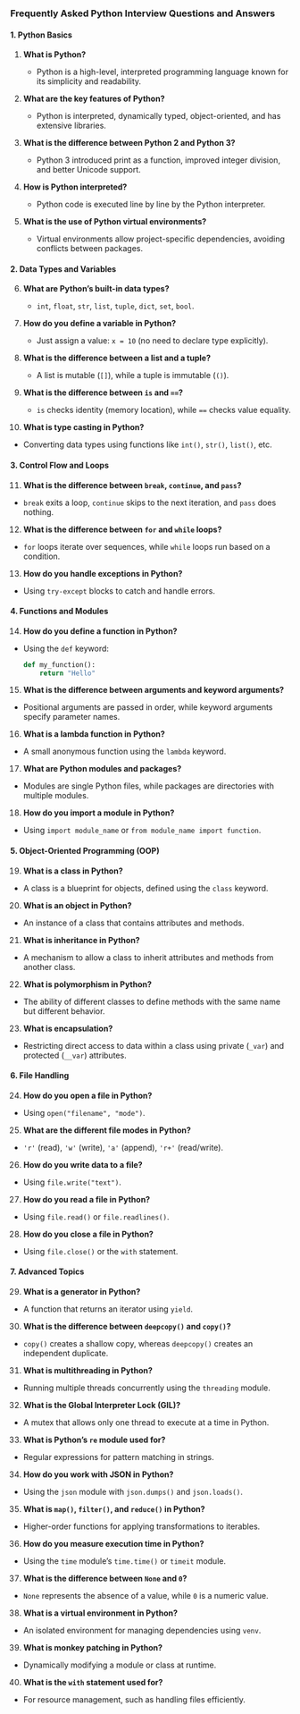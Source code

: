 ### **Frequently Asked Python Interview Questions and Answers**  

#### **1. Python Basics**  

1. **What is Python?**  
   - Python is a high-level, interpreted programming language known for its simplicity and readability.  

2. **What are the key features of Python?**  
   - Python is interpreted, dynamically typed, object-oriented, and has extensive libraries.  

3. **What is the difference between Python 2 and Python 3?**  
   - Python 3 introduced print as a function, improved integer division, and better Unicode support.  

4. **How is Python interpreted?**  
   - Python code is executed line by line by the Python interpreter.  

5. **What is the use of Python virtual environments?**  
   - Virtual environments allow project-specific dependencies, avoiding conflicts between packages.  

#### **2. Data Types and Variables**  

6. **What are Python’s built-in data types?**  
   - `int`, `float`, `str`, `list`, `tuple`, `dict`, `set`, `bool`.  

7. **How do you define a variable in Python?**  
   - Just assign a value: `x = 10` (no need to declare type explicitly).  

8. **What is the difference between a list and a tuple?**  
   - A list is mutable (`[]`), while a tuple is immutable (`()`).  

9. **What is the difference between `is` and `==`?**  
   - `is` checks identity (memory location), while `==` checks value equality.  

10. **What is type casting in Python?**  
   - Converting data types using functions like `int()`, `str()`, `list()`, etc.  

#### **3. Control Flow and Loops**  

11. **What is the difference between `break`, `continue`, and `pass`?**  
   - `break` exits a loop, `continue` skips to the next iteration, and `pass` does nothing.  

12. **What is the difference between `for` and `while` loops?**  
   - `for` loops iterate over sequences, while `while` loops run based on a condition.  

13. **How do you handle exceptions in Python?**  
   - Using `try-except` blocks to catch and handle errors.  

#### **4. Functions and Modules**  

14. **How do you define a function in Python?**  
   - Using the `def` keyword:  
     ```python
     def my_function():
         return "Hello"
     ```  

15. **What is the difference between arguments and keyword arguments?**  
   - Positional arguments are passed in order, while keyword arguments specify parameter names.  

16. **What is a lambda function in Python?**  
   - A small anonymous function using the `lambda` keyword.  

17. **What are Python modules and packages?**  
   - Modules are single Python files, while packages are directories with multiple modules.  

18. **How do you import a module in Python?**  
   - Using `import module_name` or `from module_name import function`.  

#### **5. Object-Oriented Programming (OOP)**  

19. **What is a class in Python?**  
   - A class is a blueprint for objects, defined using the `class` keyword.  

20. **What is an object in Python?**  
   - An instance of a class that contains attributes and methods.  

21. **What is inheritance in Python?**  
   - A mechanism to allow a class to inherit attributes and methods from another class.  

22. **What is polymorphism in Python?**  
   - The ability of different classes to define methods with the same name but different behavior.  

23. **What is encapsulation?**  
   - Restricting direct access to data within a class using private (`_var`) and protected (`__var`) attributes.  

#### **6. File Handling**  

24. **How do you open a file in Python?**  
   - Using `open("filename", "mode")`.  

25. **What are the different file modes in Python?**  
   - `'r'` (read), `'w'` (write), `'a'` (append), `'r+'` (read/write).  

26. **How do you write data to a file?**  
   - Using `file.write("text")`.  

27. **How do you read a file in Python?**  
   - Using `file.read()` or `file.readlines()`.  

28. **How do you close a file in Python?**  
   - Using `file.close()` or the `with` statement.  

#### **7. Advanced Topics**  

29. **What is a generator in Python?**  
   - A function that returns an iterator using `yield`.  

30. **What is the difference between `deepcopy()` and `copy()`?**  
   - `copy()` creates a shallow copy, whereas `deepcopy()` creates an independent duplicate.  

31. **What is multithreading in Python?**  
   - Running multiple threads concurrently using the `threading` module.  

32. **What is the Global Interpreter Lock (GIL)?**  
   - A mutex that allows only one thread to execute at a time in Python.  

33. **What is Python’s `re` module used for?**  
   - Regular expressions for pattern matching in strings.  

34. **How do you work with JSON in Python?**  
   - Using the `json` module with `json.dumps()` and `json.loads()`.  

35. **What is `map()`, `filter()`, and `reduce()` in Python?**  
   - Higher-order functions for applying transformations to iterables.  

36. **How do you measure execution time in Python?**  
   - Using the `time` module’s `time.time()` or `timeit` module.  

37. **What is the difference between `None` and `0`?**  
   - `None` represents the absence of a value, while `0` is a numeric value.  

38. **What is a virtual environment in Python?**  
   - An isolated environment for managing dependencies using `venv`.  

39. **What is monkey patching in Python?**  
   - Dynamically modifying a module or class at runtime.  

40. **What is the `with` statement used for?**  
   - For resource management, such as handling files efficiently.  
